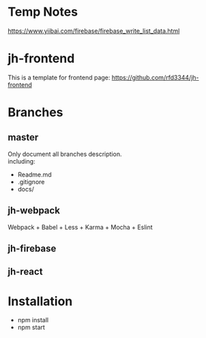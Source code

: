 # Temp Notes
https://www.yiibai.com/firebase/firebase_write_list_data.html


# jh-frontend
This is a template for frontend page: 
https://github.com/rfd3344/jh-frontend

# Branches
## master
Only document all branches description. </br>
including:
- Readme.md
- .gitignore
- docs/

## jh-webpack
Webpack + Babel + Less +
Karma + Mocha + Eslint


## jh-firebase


## jh-react


# Installation
- npm install
- npm start

